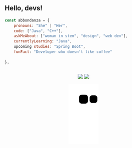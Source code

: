 ## Hello, devs!

```javascript
const abbondanza = {
    pronouns: "She" | "Her",
    code: ["Java", "C++"],
    askMeAbout: ["woman in stem", "design", "web dev"],
    currentlyLearning: "Java",
    upcoming studies: "Spring Boot",
    funFact: "Developer who doesn't like coffee"

};
```
  
##
  
<div align="center">
  <a href="mailto:yasmimabbondanza@gmail.com" target="_blank"><img src="https://img.shields.io/badge/Gmail-D14836?style=for-the-badge&logo=gmail&logoColor=white" target="_blank"></a>
    <a href="https://www.linkedin.com/in/yabbondanza" target="_blank"><img src="https://img.shields.io/badge/-LinkedIn-%230077B5?style=for-the-badge&logo=linkedin&logoColor=white" target="_blank"></a>
  
  ![Snake animation](https://github.com/yabbondanza/yabbondanza/blob/output/github-contribution-grid-snake.svg)
  
</div>
